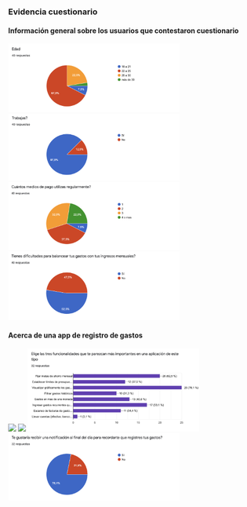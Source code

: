 
<h3>Evidencia cuestionario</h3>

<h4>Información general sobre los usuarios que contestaron cuestionario</h4>

<img src="./images/cuestionario/edad.png" width="350"/>

<img src="./images/cuestionario/trabaja.png" width="350"/>

<img src="./images/cuestionario/medios_de_pago.png" width="350"/>

<img src="./images/cuestionario/dificultades.png" width="350"/>

<h4>Acerca de una app de registro de gastos</h4>

<img src="./images/cuestionario/utilizan.png" width="350"/>

<img src="./images/cuestionario/utilidad.png" width="350"/>

<img src="./images/cuestionario/funcionalidades.png" width="350"/>

<img src="./images/cuestionario/notificaciones.png" width="350"/>